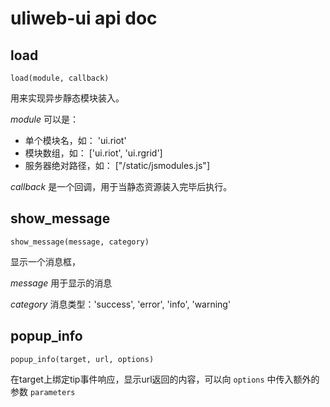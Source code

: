 # uliweb-ui api doc

## load

```
load(module, callback)
```

用来实现异步靜态模块装入。

_module_ 可以是：

* 单个模块名，如： 'ui.riot'
* 模块数组，如： ['ui.riot', 'ui.rgrid']
* 服务器绝对路径，如： ["/static/jsmodules.js"]

_callback_ 是一个回调，用于当静态资源装入完毕后执行。


## show_message

```
show_message(message, category)
```

显示一个消息框，

_message_ 用于显示的消息

_category_ 消息类型：'success', 'error', 'info', 'warning'

## popup_info

```
popup_info(target, url, options)
```

在target上绑定tip事件响应，显示url返回的内容，可以向 `options` 中传入额外的参数 `parameters`

